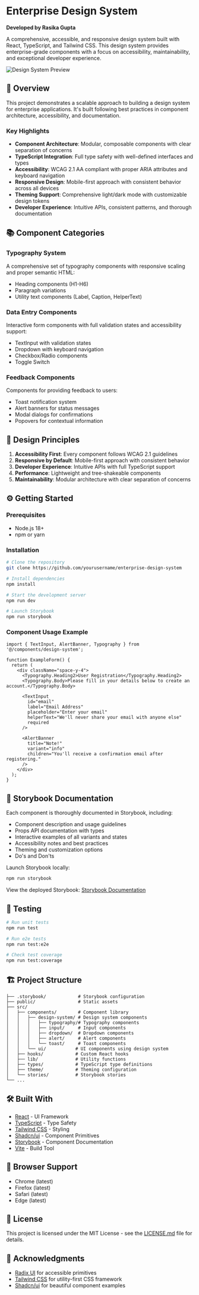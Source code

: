 # Enterprise Design System

**Developed by Rasika Gupta**

A comprehensive, accessible, and responsive design system built with React, TypeScript, and Tailwind CSS. This design system provides enterprise-grade components with a focus on accessibility, maintainability, and exceptional developer experience.

![Design System Preview](public/preview.png)

## 🚀 Overview

This project demonstrates a scalable approach to building a design system for enterprise applications. It's built following best practices in component architecture, accessibility, and documentation.

### Key Highlights

- **Component Architecture**: Modular, composable components with clear separation of concerns
- **TypeScript Integration**: Full type safety with well-defined interfaces and types
- **Accessibility**: WCAG 2.1 AA compliant with proper ARIA attributes and keyboard navigation
- **Responsive Design**: Mobile-first approach with consistent behavior across all devices
- **Theming Support**: Comprehensive light/dark mode with customizable design tokens
- **Developer Experience**: Intuitive APIs, consistent patterns, and thorough documentation

## 📚 Component Categories

### Typography System

A comprehensive set of typography components with responsive scaling and proper semantic HTML:

- Heading components (H1-H6)
- Paragraph variations
- Utility text components (Label, Caption, HelperText)

### Data Entry Components

Interactive form components with full validation states and accessibility support:

- TextInput with validation states
- Dropdown with keyboard navigation
- Checkbox/Radio components
- Toggle Switch

### Feedback Components

Components for providing feedback to users:

- Toast notification system
- Alert banners for status messages
- Modal dialogs for confirmations
- Popovers for contextual information

## 🎨 Design Principles

1. **Accessibility First**: Every component follows WCAG 2.1 guidelines
2. **Responsive by Default**: Mobile-first approach with consistent behavior
3. **Developer Experience**: Intuitive APIs with full TypeScript support
4. **Performance**: Lightweight and tree-shakeable components
5. **Maintainability**: Modular architecture with clear separation of concerns

## ⚙️ Getting Started

### Prerequisites

- Node.js 18+
- npm or yarn

### Installation

```bash
# Clone the repository
git clone https://github.com/yourusername/enterprise-design-system

# Install dependencies
npm install

# Start the development server
npm run dev

# Launch Storybook
npm run storybook
```

### Component Usage Example

```tsx
import { TextInput, AlertBanner, Typography } from '@/components/design-system';

function ExampleForm() {
  return (
    <div className="space-y-4">
      <Typography.Heading2>User Registration</Typography.Heading2>
      <Typography.Body>Please fill in your details below to create an account.</Typography.Body>
      
      <TextInput 
        id="email"
        label="Email Address"
        placeholder="Enter your email"
        helperText="We'll never share your email with anyone else"
        required
      />
      
      <AlertBanner
        title="Note!"
        variant="info"
        children="You'll receive a confirmation email after registering."
      />
    </div>
  );
}
```

## 📖 Storybook Documentation

Each component is thoroughly documented in Storybook, including:

- Component description and usage guidelines
- Props API documentation with types
- Interactive examples of all variants and states
- Accessibility notes and best practices
- Theming and customization options
- Do's and Don'ts

Launch Storybook locally:

```bash
npm run storybook
```

View the deployed Storybook: [Storybook Documentation](https://your-storybook-url.com)

## 🧪 Testing

```bash
# Run unit tests
npm run test

# Run e2e tests
npm run test:e2e

# Check test coverage
npm run test:coverage
```

## 🏗️ Project Structure

```
├── .storybook/            # Storybook configuration
├── public/                # Static assets
├── src/
│   ├── components/        # Component library
│   │   ├── design-system/ # Design system components
│   │   │   ├── typography/# Typography components
│   │   │   ├── input/     # Input components
│   │   │   ├── dropdown/  # Dropdown components
│   │   │   ├── alert/     # Alert components
│   │   │   └── toast/     # Toast components
│   │   └── ui/           # UI components using design system
│   ├── hooks/            # Custom React hooks
│   ├── lib/              # Utility functions
│   ├── types/            # TypeScript type definitions
│   ├── theme/            # Theming configuration
│   └── stories/          # Storybook stories
└── ...
```

## 🛠️ Built With

- [React](https://reactjs.org/) - UI Framework
- [TypeScript](https://www.typescriptlang.org/) - Type Safety
- [Tailwind CSS](https://tailwindcss.com/) - Styling
- [Shadcn/ui](https://ui.shadcn.com/) - Component Primitives
- [Storybook](https://storybook.js.org/) - Component Documentation
- [Vite](https://vitejs.dev/) - Build Tool

## 📱 Browser Support

- Chrome (latest)
- Firefox (latest)
- Safari (latest)
- Edge (latest)

## 📄 License

This project is licensed under the MIT License - see the [LICENSE.md](LICENSE.md) file for details.

## 🙏 Acknowledgments

- [Radix UI](https://www.radix-ui.com/) for accessible primitives
- [Tailwind CSS](https://tailwindcss.com/) for utility-first CSS framework
- [Shadcn/ui](https://ui.shadcn.com/) for beautiful component examples


